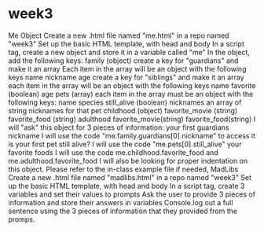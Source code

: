 # week3
Me Object Create a new .html file named "me.html" in a repo named "week3" Set up the basic HTML template, with head and body In a script tag, create a new object and store it in a variable called "me" In the object, add the following keys: family (object) create a key for "guardians" and make it an array Each item in the array will be an object with the following keys name nickname age create a key for "siblings" and make it an array each item in the array will be an object with the following keys name favorite (boolean) age pets (array) each item in the array must be an object with the following keys: name species still_alive (boolean) nicknames an array of string nicknames for that pet  childhood (object) favorite_movie (string) favorite_food (string) adulthood favorite_movie(string) favorite_food(string) I will "ask" this object for 3 pieces of information:  your first guardians nickname  I will use the code "me.family.guardians[0].nickname" to access it is your first pet still alive? I will use the code "me.pets[0].still_alive" your favorite foods I will use the code me.childhood.favorite_food and me.adulthood.favorite_food I will also be looking for proper indentation on this object. Please refer to the in-class example file if needed,      MadLibs Create a new .html file named "madlibs.html" in a repo named "week3" Set up the basic HTML template, with head and body In a script tag, create 3 variables and set their values to prompts Ask the user to provide 3 pieces of information and store their answers in variables Console.log out a full sentence using the 3 pieces of information that they provided from the promps.
